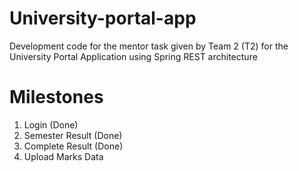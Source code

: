 # University-portal-app

Development code for the mentor task given by Team 2 (T2) for the University Portal Application using Spring REST architecture

# Milestones

1. Login (Done)
2. Semester Result (Done)
3. Complete Result (Done)
4. Upload Marks Data
